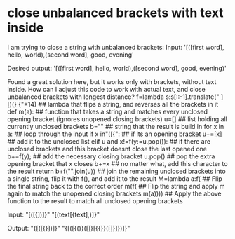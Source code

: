 
# close unbalanced brackets with text inside

I am trying to close a string with unbalanced brackets:
Input:
'[([first word], hello, world),(second word], good, evening'

Desired output:
'[([first word], hello, world),([second word], good, evening)'

Found a great solution here, but it works only with brackets, without text inside.
How can I adjust this code to work with actual text, and close unbalanced brackets with longest distance?
f=lambda s:s[::-1].translate(" ] [)(} {"*14) ## lambda that flips a string, and reverses all the brackets in it
def m(a): ## function that takes a string and matches every unclosed opening bracket (ignores unopened closing brackets)
    u=[] ## list holding all currently unclosed brackets
    b="" ## string that the result is build in
    for x in a: ## loop through the input
        if x in"([{": ## if its an opening bracket
            u+=[x] ## add it to the unclosed list
        elif u and x!=f(y:=u.pop()): ## if there are unclosed brackets and this bracket doesnt close the last opened one
            b+=f(y); ## add the necessary closing bracket
            u.pop() ## pop the extra opening bracket that x closes
        b+=x ## no matter what, add this character to the result
    return b+f("".join(u)) ## join the remaining unclosed brackets into a single string, flip it with f(), and add it to the result
M=lambda a:f( ## Flip the final string back to the correct order
         m(f( ## Flip the string and apply m again to match the unopened closing brackets
         m(a)))) ## Apply the above function to the result to match all unclosed opening brackets

Input:
"[([{])]}"
"[(text[{text],)]}"

Output:
"{[([{}])]}"
"{[([{()}([]}[{{}}([]}]})]}"


        